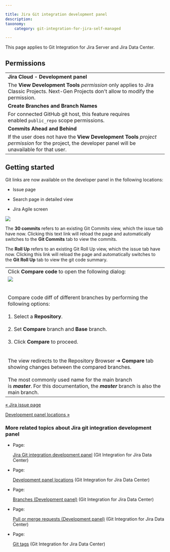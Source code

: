 ```yaml
---

title: Jira Git integration development panel
description:
taxonomy:
    category: git-integration-for-jira-self-managed

---
```

This page applies to Git Integration for Jira Server and Jira Data Center.

## Permissions

|     |
| --- |
| **Jira Cloud - Development panel** |
| The **View Development Tools** _permission_ only applies to Jira Classic Projects. Next-Gen Projects don't allow to modify the permission. |
| **Create Branches and Branch Names** |
| For connected GitHub git host, this feature requires enabled `public_repo` scope permissions. |
| **Commits Ahead and Behind** |
| If the user does not have the **View Development Tools** _project permission_ for the project, the developer panel will be unavailable for that user. |

## Getting started

Git links are now available on the developer panel in the following locations:

*   Issue page

*   Search page in detailed view

*   Jira Agile screen


![](https://bigbrassband.atlassian.net/wiki/download/thumbnails/1930399012/new-jira-developer-panel.png?version=1&modificationDate=1630642916834&cacheVersion=1&api=v2&width=210&height=430)

The **30 commits** refers to an existing Git Commits view, which the issue tab have now. Clicking this text link will reload the page and automatically switches to the **Git Commits** tab to view the commits.

The **Roll Up** refers to an existing Git Roll Up view, which the issue tab have now. Clicking this link will reload the page and automatically switches to the **Git Roll Up** tab to view the git code summary.

|     |
| --- |
| Click **Compare code** to open the following dialog: |
| ![](https://bigbrassband.atlassian.net/wiki/download/thumbnails/1930399012/dev-panel-compare-code-dlg.png?version=1&modificationDate=1630642917074&cacheVersion=1&api=v2&width=544&height=285)<br><br>  <br>Compare code diff of different branches by performing the following options:<br><br>1.  Select a **Repository**.<br>    <br>2.  Set **Compare** branch and **Base** branch.<br>    <br>3.  Click **Compare** to proceed.<br>    <br><br>The view redirects to the Repository Browser ➜ **Compare** tab showing changes between the compared branches.<br><br>The most commonly used name for the main branch is _**master**_. For this documentation, the _**master**_ branch is also the main branch. |

[« Jira issue page](/wiki/spaces/GIJDC/pages/1930398870/Jira+issue+page)

[Development panel locations »](/wiki/spaces/GIJDC/pages/1930399041/Development+panel+locations)

### More related topics about Jira git integration development panel

*   Page:

    [Jira Git integration development panel](/wiki/spaces/GIJDC/pages/1930399012/Jira+Git+integration+development+panel) (Git Integration for Jira Data Center)

*   Page:

    [Development panel locations](/wiki/spaces/GIJDC/pages/1930399041/Development+panel+locations) (Git Integration for Jira Data Center)

*   Page:

    [Branches (Development panel)](/wiki/spaces/GIJDC/pages/1930399090) (Git Integration for Jira Data Center)

*   Page:

    [Pull or merge requests (Development panel)](/wiki/spaces/GIJDC/pages/1930399144) (Git Integration for Jira Data Center)

*   Page:

    [Git tags](/wiki/spaces/GIJDC/pages/1930399204/Git+tags) (Git Integration for Jira Data Center)